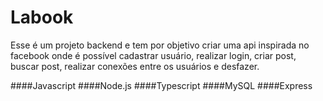 # Labook
Esse é um projeto backend e tem por objetivo criar uma api inspirada no facebook onde é possível cadastrar usuário, realizar login, criar post, buscar post, realizar conexões entre os usuários e desfazer.

####Javascript
####Node.js
####Typescript
####MySQL
####Express
